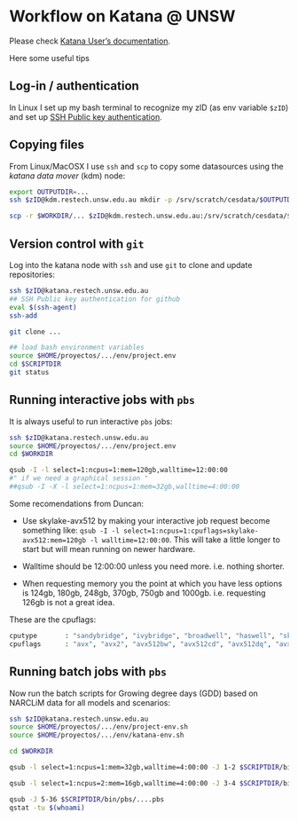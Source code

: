 # Workflow on Katana @ UNSW

Please check [Katana User’s documentation](https://unsw-restech.github.io/index.html).

Here some useful tips

## Log-in / authentication

In Linux I set up my bash terminal to recognize my zID (as env variable `$zID`) and set up [SSH Public key authentication](https://www.ssh.com/ssh/public-key-authentication).

## Copying files

From Linux/MacOSX I use `ssh` and `scp` to copy some datasources using the *katana data mover* (kdm) node:

```sh
export OUTPUTDIR=...
ssh $zID@kdm.restech.unsw.edu.au mkdir -p /srv/scratch/cesdata/$OUTPUTDIR

scp -r $WORKDIR/... $zID@kdm.restech.unsw.edu.au:/srv/scratch/cesdata/$OUTPUTDIR
```

## Version control with `git`

Log into the katana node with `ssh` and use `git` to clone and update repositories:

```sh
ssh $zID@katana.restech.unsw.edu.au
## SSH Public key authentication for github
eval $(ssh-agent)
ssh-add

git clone ...

## load bash environment variables
source $HOME/proyectos/.../env/project.env
cd $SCRIPTDIR
git status
```

## Running interactive jobs with `pbs`

It is always useful to run interactive `pbs` jobs:

```sh
ssh $zID@katana.restech.unsw.edu.au
source $HOME/proyectos/.../env/project.env
cd $WORKDIR

qsub -I -l select=1:ncpus=1:mem=120gb,walltime=12:00:00
#" if we need a graphical session "
##qsub -I -X -l select=1:ncpus=1:mem=32gb,walltime=4:00:00

```

Some recomendations from Duncan:

* Use skylake-avx512 by making your interactive job request become something like: `qsub -I -l select=1:ncpus=1:cpuflags=skylake-avx512:mem=120gb -l walltime=12:00:00`. This will take a little longer to start but will mean running on newer hardware.

* Walltime should be 12:00:00 unless you need more. i.e. nothing shorter.
* When requesting memory you the point at which you have less options is 124gb, 180gb, 248gb, 370gb, 750gb and 1000gb. i.e. requesting 126gb is not a great idea.

These are the cpuflags:
```sh
cputype       : "sandybridge", "ivybridge", "broadwell", "haswell", "skylake-avx512"
cpuflags      : "avx", "avx2", "avx512bw", "avx512cd", "avx512dq", "avx512f", "avx512vl", "avx512vnni", "avx512_vnni"
```

## Running batch jobs with `pbs`

Now run the batch scripts for Growing degree days (GDD) based on NARCLiM data for all models and scenarios:

```sh
ssh $zID@katana.restech.unsw.edu.au
source $HOME/proyectos/.../env/project-env.sh
source $HOME/proyectos/.../env/katana-env.sh

cd $WORKDIR

qsub -l select=1:ncpus=1:mem=32gb,walltime=4:00:00 -J 1-2 $SCRIPTDIR/bin/pbs/....pbs

qsub -l select=1:ncpus=2:mem=16gb,walltime=4:00:00 -J 3-4 $SCRIPTDIR/bin/pbs/....pbs

qsub -J 5-36 $SCRIPTDIR/bin/pbs/....pbs
qstat -tu $(whoami)
```
